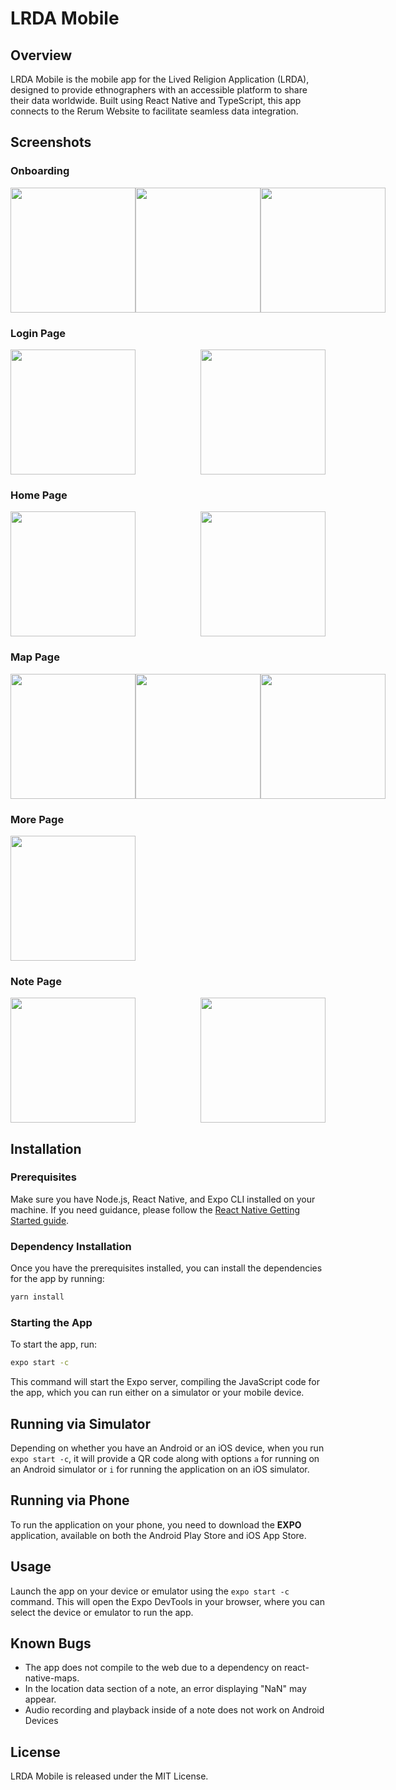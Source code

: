 # LRDA Mobile

## Overview
LRDA Mobile is the mobile app for the Lived Religion Application (LRDA), designed to provide ethnographers with an accessible platform to share their data worldwide. Built using React Native and TypeScript, this app connects to the Rerum Website to facilitate seamless data integration.

## Screenshots

### Onboarding
<div style="display: flex; justify-content: space-between;">
  <img src="./assets/demo_photos/IMG_9517.PNG" width="200">
  <img src="./assets/demo_photos/IMG_9518.PNG" width="200">
  <img src="./assets/demo_photos/IMG_9519.PNG" width="200">
</div>


### Login Page
<div style="display: flex; justify-content: space-between;">
  <img src="./assets/demo_photos/IMG_9520.PNG" width="200">
  <img src="./assets/demo_photos/IMG_9522.PNG" width="200">
</div>


### Home Page
<div style="display: flex; justify-content: space-between;">
  <img src="./assets/demo_photos/IMG_9523.PNG" width="200">
  <img src="./assets/demo_photos/IMG_9524.PNG" width="200">
</div>


### Map Page
<div style="display: flex; justify-content: space-between;">
  <img src="./assets/demo_photos/IMG_9525.PNG" width="200">
  <img src="./assets/demo_photos/IMG_9531.PNG" width="200">
  <img src="./assets/demo_photos/IMG_9533.PNG" width="200">
</div>

### More Page
<div style="display: flex; justify-content: space-between;">
  <img src="./assets/demo_photos/IMG_9528.PNG" width="200">
</div>

### Note Page
<div style="display: flex; justify-content: space-between;">
  <img src="./assets/demo_photos/IMG_9529.PNG" width="200">
  <img src="./assets/demo_photos/IMG_9530.PNG" width="200">
</div>


## Installation

### Prerequisites
Make sure you have Node.js, React Native, and Expo CLI installed on your machine. If you need guidance, please follow the [React Native Getting Started guide](https://reactnative.dev/docs/getting-started).

### Dependency Installation
Once you have the prerequisites installed, you can install the dependencies for the app by running:

```bash
yarn install
```

### Starting the App
To start the app, run:

```bash
expo start -c
```

This command will start the Expo server, compiling the JavaScript code for the app, which you can run either on a simulator or your mobile device.

## Running via Simulator
Depending on whether you have an Android or an iOS device, when you run `expo start -c`, it will provide a QR code along with options `a` for running on an Android simulator or `i` for running the application on an iOS simulator.

## Running via Phone
To run the application on your phone, you need to download the **EXPO** application, available on both the Android Play Store and iOS App Store.

## Usage
Launch the app on your device or emulator using the `expo start -c` command. This will open the Expo DevTools in your browser, where you can select the device or emulator to run the app.

## Known Bugs
- The app does not compile to the web due to a dependency on react-native-maps.
- In the location data section of a note, an error displaying "NaN" may appear.
- Audio recording and playback inside of a note does not work on Android Devices

## License
LRDA Mobile is released under the MIT License.
